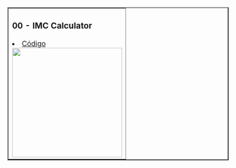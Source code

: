 <table border="2">
  <tr>
    <td>
        <h3>00 - IMC Calculator</h3>
        <li><a href="./00-imc/">Código</a></li>
        <a href="https://github.com/nycolemendonca/html-css-js/tree/main/javascript/mini-projetos-javascript/00-imc"><img src="https://github.com/nycolemendonca/html-css-js/tree/main/javascript/mini-projetos-javascript/00-imc" width="250px"></a>
    </td>  
  </tr>
</table>
